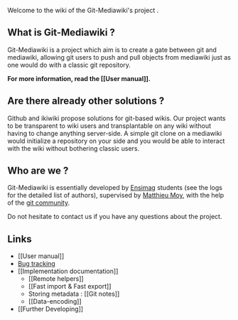 Welcome to the wiki of the Git-Mediawiki's project .

## What is Git-Mediawiki ?

Git-Mediawiki is a project which aim is to create a gate between git and mediawiki, allowing git users to push and pull objects from mediawiki just as one would do with a classic git repository.

**For more information, read the [[User manual]].**

## Are there already other solutions ?

Github and ikiwiki propose solutions for git-based wikis. Our project wants to be transparent to wiki users and transplantable on any wiki without having to change anything server-side. A simple git clone on a mediawiki would initialize a repository on your side and you would be able to interact with the wiki without bothering classic users.

## Who are we ?

Git-Mediawiki is essentially developed by [Ensimag](http://ensimag.grenoble-inp.fr/) students (see the logs for the detailed list of authors), supervised  by [Matthieu Moy](http://www-verimag.imag.fr/~moy/?lang=en), with the help of the [git community](http://git.kernel.org/).

Do not hesitate to contact us if you have any questions about the project.

## Links

* [[User manual]]
* [Bug tracking](https://github.com/moy/Git-Mediawiki/issues)
* [[Implementation documentation]]
   * [[Remote helpers]]
   * [[Fast import & Fast export]]
   * Storing metadata : [[Git notes]]
   * [[Data-encoding]]
* [[Further Developing]]